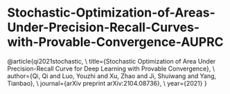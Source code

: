 # Stochastic-Optimization-of-Areas-Under-Precision-Recall-Curves-with-Provable-Convergence-AUPRC
@article{qi2021stochastic,   \\
title={Stochastic Optimization of Area Under Precision-Recall Curve for Deep Learning with Provable Convergence},  \\
author={Qi, Qi and Luo, Youzhi and Xu, Zhao and Ji, Shuiwang and Yang, Tianbao},   \\
journal={arXiv preprint arXiv:2104.08736},  \\
year={2021} }
